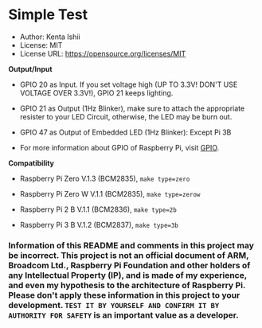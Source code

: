 # Simple Test

* Author: Kenta Ishii
* License: MIT
* License URL: https://opensource.org/licenses/MIT

**Output/Input**

* GPIO 20 as Input. If you set voltage high (UP TO 3.3V! DON'T USE VOLTAGE OVER 3.3V!), GPIO 21 keeps lighting.

* GPIO 21 as Output (1Hz Blinker), make sure to attach the appropriate resister to your LED Circuit, otherwise, the LED may be burn out.

* GPIO 47 as Output of Embedded LED (1Hz Blinker): Except Pi 3B

* For more information about GPIO of Raspberry Pi, visit [GPIO](https://www.raspberrypi.org/documentation/usage/gpio/).

**Compatibility**

* Raspberry Pi Zero V.1.3 (BCM2835), `make type=zero`

* Raspberry Pi Zero W V.1.1 (BCM2835), `make type=zerow`

* Raspberry Pi 2 B V.1.1 (BCM2836), `make type=2b`

* Raspberry Pi 3 B V.1.2 (BCM2837), `make type=3b`

### Information of this README and comments in this project may be incorrect. This project is not an official document of ARM, Broadcom Ltd., Raspberry Pi Foundation and other holders of any Intellectual Property (IP), and is made of my experience, and even my hypothesis to the architecture of Raspberry Pi. Please don't apply these information in this project to your development. `TEST IT BY YOURSELF AND CONFIRM IT BY AUTHORITY FOR SAFETY` is an important value as a developer.
